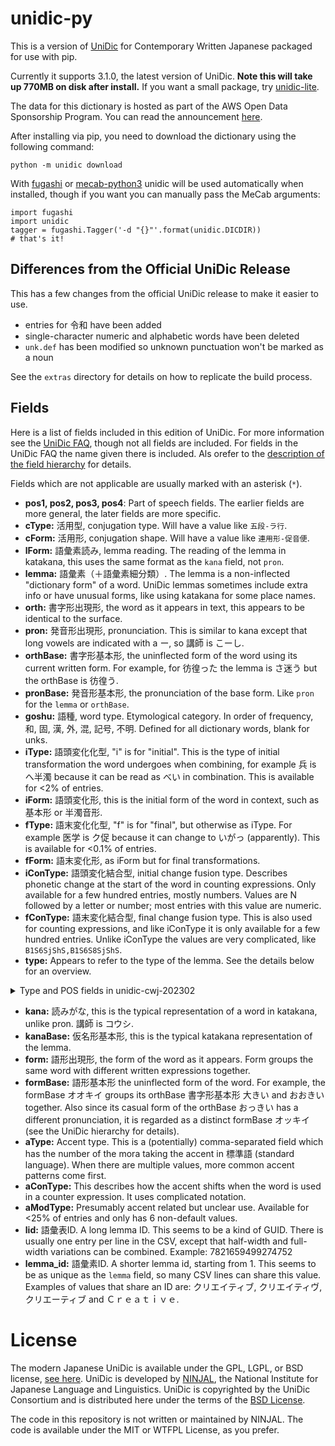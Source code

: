 # unidic-py

This is a version of [UniDic](https://clrd.ninjal.ac.jp/unidic/) for
Contemporary Written Japanese packaged for use with pip.

Currently it supports 3.1.0, the latest version of UniDic. **Note this will
take up 770MB on disk after install.** If you want a small package, try
[unidic-lite](https://github.com/polm/unidic-lite).

The data for this dictionary is hosted as part of the AWS Open Data
Sponsorship Program. You can read the announcement
[here](https://aws.amazon.com/jp/blogs/news/published-unidic-mecab-on-aws-open-data/).

After installing via pip, you need to download the dictionary using the
following command:

    python -m unidic download

With [fugashi](https://github.com/polm/fugashi) or
[mecab-python3](https://github.com/samurait/mecab-python3) unidic will be used
automatically when installed, though if you want you can manually pass the
MeCab arguments:

    import fugashi
    import unidic
    tagger = fugashi.Tagger('-d "{}"'.format(unidic.DICDIR))
    # that's it!

## Differences from the Official UniDic Release

This has a few changes from the official UniDic release to make it easier to use.

- entries for 令和 have been added
- single-character numeric and alphabetic words have been deleted
- `unk.def` has been modified so unknown punctuation won't be marked as a noun

See the `extras` directory for details on how to replicate the build process.

## Fields

Here is a list of fields included in this edition of UniDic. For more information see the [UniDic FAQ](https://clrd.ninjal.ac.jp/unidic/faq.html#col_name), though not all fields are included. For fields in the UniDic FAQ the name given there is included. Als orefer to the [description of the field hierarchy](https://clrd.ninjal.ac.jp/unidic/glossary.html#kaisouteki) for details.

Fields which are not applicable are usually marked with an asterisk (`*`).

- **pos1, pos2, pos3, pos4**: Part of speech fields. The earlier fields are more general, the later fields are more specific.
- **cType:** 活用型, conjugation type. Will have a value like `五段-ラ行`.
- **cForm:** 活用形, conjugation shape. Will have a value like `連用形-促音便`.
- **lForm:** 語彙素読み, lemma reading. The reading of the lemma in katakana, this uses the same format as the `kana` field, not `pron`.
- **lemma:** 語彙素（＋語彙素細分類）. The lemma is a non-inflected "dictionary form" of a word. UniDic lemmas sometimes include extra info or have unusual forms, like using katakana for some place names.
- **orth:** 書字形出現形, the word as it appears in text, this appears to be identical to the surface.
- **pron:** 発音形出現形, pronunciation. This is similar to kana except that long vowels are indicated with a ー, so 講師 is こーし.
- **orthBase:** 書字形基本形, the uninflected form of the word using its current written form. For example, for 彷徨った the lemma is さ迷う but the orthBase is 彷徨う.
- **pronBase:** 発音形基本形, the pronunciation of the base form. Like `pron` for the `lemma` or `orthBase`.
- **goshu:** 語種, word type. Etymological category. In order of frequency, 和, 固, 漢, 外, 混, 記号, 不明. Defined for all dictionary words, blank for unks.
- **iType:** 語頭変化化型, "i" is for "initial". This is the type of initial transformation the word undergoes when combining, for example 兵 is へ半濁 because it can be read as べい in combination. This is available for <2% of entries.
- **iForm:** 語頭変化形, this is the initial form of the word in context, such as 基本形 or 半濁音形.
- **fType:** 語末変化化型, "f" is for "final", but otherwise as iType. For example 医学 is ク促 because it can change to いがっ (apparently). This is available for <0.1% of entries.
- **fForm:** 語末変化形, as iForm but for final transformations.
- **iConType:** 語頭変化結合型, initial change fusion type. Describes phonetic change at the start of the word in counting expressions. Only available for a few hundred entries, mostly numbers. Values are N followed by a letter or number; most entries with this value are numeric.
- **fConType:** 語末変化結合型, final change fusion type. This is also used for counting expressions, and like iConType it is only available for a few hundred entries. Unlike iConType the values are very complicated, like `B1S6SjShS,B1S6S8SjShS`.
- **type:** Appears to refer to the type of the lemma. See the details below for an overview.

<details>
    <summary>Type and POS fields in unidic-cwj-202302</summary>
    <pre>
type,pos1,pos2,pos3,pos4
人名,名詞,固有名詞,人名,一般
他,感動詞,フィラー,*,*
他,感動詞,一般,*,*
他,接続詞,*,*,*
体,代名詞,*,*,*
体,名詞,助動詞語幹,*,*
体,名詞,普通名詞,サ変可能,*
体,名詞,普通名詞,サ変形状詞可能,*
体,名詞,普通名詞,一般,*
体,名詞,普通名詞,副詞可能,*
体,名詞,普通名詞,助数詞可能,*
体,名詞,普通名詞,形状詞可能,*
係助,助詞,係助詞,*,*
副助,助詞,副助詞,*,*
助動,助動詞,*,*,*
助動,形状詞,助動詞語幹,*,*
助数,接尾辞,名詞的,助数詞,*
名,名詞,固有名詞,人名,名
固有名,名詞,固有名詞,一般,*
国,名詞,固有名詞,地名,国
地名,名詞,固有名詞,地名,一般
姓,名詞,固有名詞,人名,姓
接助,助詞,接続助詞,*,*
接尾体,接尾辞,名詞的,サ変可能,*
接尾体,接尾辞,名詞的,一般,*
接尾体,接尾辞,名詞的,副詞可能,*
接尾用,接尾辞,動詞的,*,*
接尾相,接尾辞,形容詞的,*,*
接尾相,接尾辞,形状詞的,*,*
接頭,接頭辞,*,*,*
数,名詞,数詞,*,*
格助,助詞,格助詞,*,*
準助,助詞,準体助詞,*,*
用,動詞,一般,*,*
用,動詞,非自立可能,*,*
相,副詞,*,*,*
相,形容詞,一般,*,*
相,形容詞,非自立可能,*,*
相,形状詞,タリ,*,*
相,形状詞,一般,*,*
相,連体詞,*,*,*
終助,助詞,終助詞,*,*
補助,空白,*,*,*
補助,補助記号,一般,*,*
補助,補助記号,句点,*,*
補助,補助記号,括弧閉,*,*
補助,補助記号,括弧開,*,*
補助,補助記号,読点,*,*
補助,補助記号,ＡＡ,一般,*
補助,補助記号,ＡＡ,顔文字,*
記号,記号,一般,*,*
記号,記号,文字,*,*
    </pre>
</details>

- **kana:** 読みがな, this is the typical representation of a word in katakana, unlike pron. 講師 is コウシ.
- **kanaBase:** 仮名形基本形, this is the typical katakana representation of the lemma.
- **form:** 語形出現形, the form of the word as it appears. Form groups the same word with different written expressions together.
- **formBase:** 語形基本形 the uninflected form of the word. For example, the formBase オオキイ groups its orthBase 書字形基本形 大きい and おおきい together. Also since its casual form of the orthBase おっきい has a different pronunciation, it is regarded as a distinct formBase オッキイ (see the UniDic hierarchy for details).
- **aType:** Accent type. This is a (potentially) comma-separated field which has the number of the mora taking the accent in 標準語 (standard language). When there are multiple values, more common accent patterns come first.
- **aConType:** This describes how the accent shifts when the word is used in a counter expression. It uses complicated notation.
- **aModType:** Presumably accent related but unclear use. Available for <25% of entries and only has 6 non-default values.
- **lid:** 語彙表ID. A long lemma ID. This seems to be a kind of GUID. There is usually one entry per line in the CSV, except that half-width and full-width variations can be combined. Example: 7821659499274752
- **lemma_id:** 語彙素ID. A shorter lemma id, starting from 1. This seems to be as unique as the `lemma` field, so many CSV lines can share this value. Examples of values that share an ID are: クリエイティブ, クリエイティヴ, クリエーティブ and Ｃｒｅａｔｉｖｅ.

# License

The modern Japanese UniDic is available under the GPL, LGPL, or BSD license,
[see here](https://clrd.ninjal.ac.jp/unidic/commerce_use.html). UniDic is
developed by [NINJAL](https://www.ninjal.ac.jp/), the National Institute for
Japanese Language and Linguistics. UniDic is copyrighted by the UniDic
Consortium and is distributed here under the terms of the [BSD
License](./LICENSE.unidic).

The code in this repository is not written or maintained by NINJAL. The code is
available under the MIT or WTFPL License, as you prefer.
